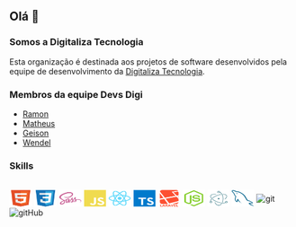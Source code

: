 ## Olá 👋

### Somos a Digitaliza Tecnologia
Esta organização é destinada aos projetos de software desenvolvidos pela equipe de desenvolvimento da [Digitaliza Tecnologia](https://github.com/digitaliza).

### Membros da equipe Devs Digi

- [Ramon](https://github.com/ramonpego)
- [Matheus](https://github.com/MatheusRamalho)
- [Geison](https://github.com/geisonmalta)
- [Wendel](https://github.com/wendellunny)

### Skills

<div style="display: inline_block; margin: 1rem 0;"><br/>
    <img alt="HTML" width="40" height="30" align="center" src="https://raw.githubusercontent.com/devicons/devicon/master/icons/html5/html5-original.svg">
    <img alt="CSS3" width="40" height="30" align="center" src="https://raw.githubusercontent.com/devicons/devicon/master/icons/css3/css3-original.svg">
    <img alt="Sass" width="40" height="30" align="center" src="https://raw.githubusercontent.com/devicons/devicon/master/icons/sass/sass-original.svg">
    <img alt="JavaScript" width="40" height="30" align="center" src="https://raw.githubusercontent.com/devicons/devicon/master/icons/javascript/javascript-plain.svg">
    <img alt="React JS" width="40" height="30" align="center" src="https://raw.githubusercontent.com/devicons/devicon/master/icons/react/react-original.svg">
    <img alt="TypeScript" width="40" height="30" align="center" src="https://raw.githubusercontent.com/devicons/devicon/master/icons/typescript/typescript-plain.svg">
    <img alt="Laravel" width="40" height="30" align="center" src="https://raw.githubusercontent.com/devicons/devicon/master/icons/laravel/laravel-plain-wordmark.svg">
        <img alt="Node JS" width="40" height="30" align="center" src="https://raw.githubusercontent.com/devicons/devicon/master/icons/nodejs/nodejs-original.svg">
        <img alt="Electron" width="40" height="30" align="center" src="https://raw.githubusercontent.com/devicons/devicon/master/icons/electron/electron-original.svg">
        <img alt="MySQL" width="40" height="30" align="center" src="https://raw.githubusercontent.com/devicons/devicon/master/icons/mysql/mysql-original.svg">
    <img alt="git" width="40" height="30" align="center" src="https://raw.githubusercontent.com/devicons/devicon/master/icons/mysql/git-original.svg">
    <img alt="gitHub" width="40" height="30" align="center" src="https://raw.githubusercontent.com/devicons/devicon/master/icons/mysql/github-original.svg">
</div>
